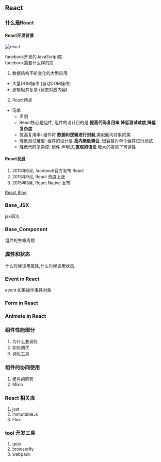 ## React

### 什么是React

#### React开发背景

![react](https://facebook.github.io/react/img/logo.svg)

facebook开发的JavaScript库.  
facebook需要什么样的库.  

1. 数据结构不断变化的大型应用
  - 大量DOM操作 (自动DOM操作)
  - 逻辑极其复杂 (状态对应内容)
2. React特点
  - 简单  
	- 声明  
	- React核心是组件, 组件的设计目的是 **提高代码复用率**,**降低测试难度**,**降低复杂度**
	- 提高复用率: 组件将 **数据和逻辑进行封装**,类似面向对象的类.
	- 降低测试难度: 组件的设计是 **高内聚低耦合**, 很容易对单个组件进行测试
	- 降低代码复杂度: 组件 声明式,**直观的语法** 极大的提高了可读性

#### React发展

1. 2013年6月, facebook官方发布 React  
2. 2013年9月, React 热度上涨  
3. 2015年3月, React Native 发布  

[React Blog](https://facebook.github.io/react/blog/all.html)

### Base_JSX

jsx语法

### Base_Component

组件的生命周期

### 属性和状态

什么时候该用属性,什么时候该用状态.

### Event in React

event 如果操作事件对象

### Form in React

### Animate in React


### 组件性能部分
1. 为什么要调优
2. 如何调优
3. 调优工具

### 组件的协同使用

1. 组件的嵌套
2. Mixin

### React 相关库

1. jest
2. ImmutableJs
3. Flux

### tool 开发工具

1. gulp
2. browserify
3. webpack
